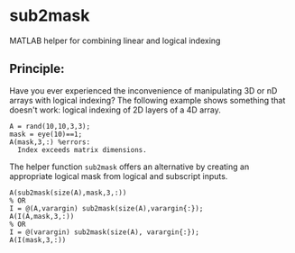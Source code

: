 # sub2mask
MATLAB helper for combining linear and logical indexing

## Principle:
Have you ever experienced the inconvenience of manipulating 3D or nD arrays with logical indexing?
The following example shows something that doesn't work: logical indexing of 2D layers of a 4D array.
```
A = rand(10,10,3,3);
mask = eye(10)==1;
A(mask,3,:) %errors:
  Index exceeds matrix dimensions.
```

The helper function `sub2mask` offers an alternative by creating an appropriate logical mask from logical and subscript inputs.
```
A(sub2mask(size(A),mask,3,:))
% OR
I = @(A,varargin) sub2mask(size(A),varargin{:});
A(I(A,mask,3,:))
% OR
I = @(varargin) sub2mask(size(A), varargin{:});
A(I(mask,3,:))
```
